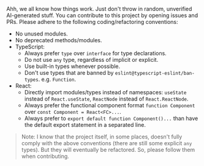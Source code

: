 Ahh, we all know how things work. Just don't throw in random, unverified AI-generated stuff. You can contribute to this project by opening issues and PRs. Please adhere to the following coding/refactoring conventions:

- No unused modules.
- No deprecated methods/modules.
- TypeScript:
  - Always prefer `type` over `interface` for type declarations.
  - Do not use `any` type, regardless of implicit or explicit.
  - Use built-in types whenever possible.
  - Don't use types that are banned by `eslint@typescript-eslint/ban-types`. e.g. `Function`.
- React:
	- Directly import modules/types instead of namespaces: `useState` instead of `React.useState`, `ReactNode` instead of `React.ReactNode`.
	- Always prefer the functional component format `function Component` over `const Component = React<FC>...`.
	- Always prefer to `export default function Component()...` than have the default export statement in a separated line.

>Note: I know that the project itself, in some places, doesn't fully comply with the above conventions (there are still some explicit `any` types). But they will eventually be refactored. So, please follow them when contributing.